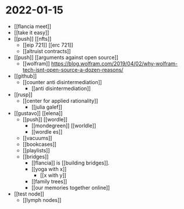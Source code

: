 # 2022-01-15

- [[flancia meet]]
- [[take it easy]]
- [[push]] [[nfts]]
  - [[eip 721]] [[erc 721]]
  - [[altruist contracts]]
- [[push]] [[arguments against open source]]
  - [[wolfram]] https://blog.wolfram.com/2019/04/02/why-wolfram-tech-isnt-open-source-a-dozen-reasons/
- [[github]]
  - [[counter anti disintermediation]] 
    - [[anti disintermediation]]
- [[rusp]]
  - [[center for applied rationality]]
    - [[julia galef]]
- [[gustavo]] [[elena]]
  - [[push]] [[wordle]]
    - [[mondegreen]] [[worldle]]
    - [[wordle es]]
  - [[vacuums]]
  - [[bookcases]]
  - [[playlists]]
  - [[bridges]]
    - [[flancia]] is [[building bridges]].
    - [[yoga with x]]
      - [[x with y]]
    - [[family trees]]
    - [[our memories together online]]
- [[test node]]
  - [[lymph nodes]]
